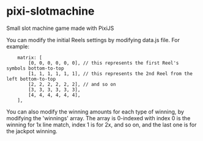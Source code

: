 # pixi-slotmachine
Small slot machine game made with PixiJS

You can modify the initial Reels settings by modifying data.js file. 
For example:
```
    matrix: [
        [0, 0, 0, 0, 0, 0], // this represents the first Reel's symbols bottom-to-top
        [1, 1, 1, 1, 1, 1], // this represents the 2nd Reel from the left bottom-to-top
        [2, 2, 2, 2, 2, 2], // and so on
        [3, 3, 3, 3, 3, 3],
        [4, 4, 4, 4, 4, 4],
    ],
```

You can also modify the winning amounts for each type of winning, by modifying the 'winnings' array.
The array is 0-indexed with index 0 is the winning for 1x line match, index 1 is for 2x, and so on, and the last one is for the jackpot winning. 

